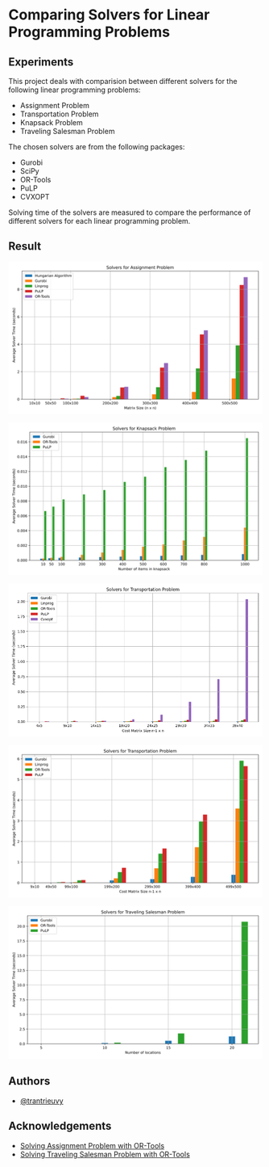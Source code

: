 # Comparing Solvers for Linear Programming Problems

## Experiments

This project deals with comparision between different solvers for the following linear programming problems:
- Assignment Problem
- Transportation Problem
- Knapsack Problem
- Traveling Salesman Problem

The chosen solvers are from the following packages:
- Gurobi
- SciPy
- OR-Tools
- PuLP
- CVXOPT

Solving time of the solvers are measured to compare the performance of different solvers for each linear programming problem.

## Result

![Solvers for Assignment Problem](/results/assignment_plot.svg "Solvers for Assignment Problem")

![Solvers for Knapsack Problem](/results/knapsack_plot.svg "Solvers for Knapsack Problem")

![Solvers (including CVXOPT) for Transportation Problem](/results/transportation_plot_include_cvxopt.png "Solvers (including CVXOPT) for Transportation Problem")

![Solvers for Transportation Problem](/results/transportation_plot.svg "Solvers for Transportation Problem")

![Solvers for Traveling Salesman Problem](/results/tsp_plot_small.svg "Solvers for Traveling Salesman Problem")

## Authors

- [@trantrieuvy](https://www.github.com/trantrieuvy)

## Acknowledgements

 - [Solving Assignment Problem with OR-Tools](https://developers.google.com/optimization/assignment/assignment_example?hl=en)
 - [Solving Traveling Salesman Problem with OR-Tools](https://developers.google.com/optimization/routing/tsp?hl=en)
